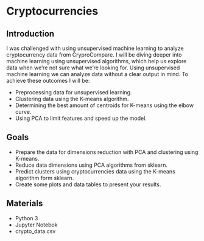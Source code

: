 # Cryptocurrencies
## Introduction
I was challenged with using unsupervised machine learning to analyze cryptocurrency data from CryproCompare. I will be diving deeper into machine learning using unsupervised algorithms, which help us explore data when we’re not sure what we’re looking for. Using unsupervised machine learning we can analyze data without a clear output in mind. To achieve these outcomes I will be:

- Preprocessing data for unsupervised learning. <br>
- Clustering data using the K-means algorithm. <br>
- Determining the best amount of centroids for K-means using the elbow curve. <br>
- Using PCA to limit features and speed up the model. <br>

## Goals
- Prepare the data for dimensions reduction with PCA and clustering using K-means.
- Reduce data dimensions using PCA algorithms from sklearn.
- Predict clusters using cryptocurrencies data using the K-means algorithm form sklearn.
- Create some plots and data tables to present your results.

## Materials
- Python 3
- Jupyter Notebok
- crypto_data.csv
